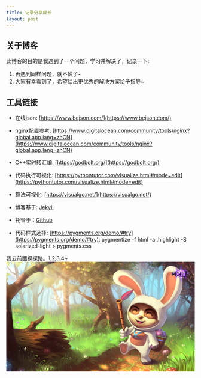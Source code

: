 ```yaml
---
title: 记录分享成长
layout: post
---
```


## 关于博客
此博客的目的是我遇到了一个问题，学习并解决了，记录一下: <br/>
1. 再遇到同样问题，就不慌了~
2. 大家有幸看到了，希望给出更优秀的解决方案给予指导~

## 工具链接
- 在线json: [https://www.bejson.com/](https://www.bejson.com/)
- nginx配置参考: [https://www.digitalocean.com/community/tools/nginx?global.app.lang=zhCN](https://www.digitalocean.com/community/tools/nginx?global.app.lang=zhCN)

- C++实时转汇编: [https://godbolt.org/](https://godbolt.org/)
- 代码执行可视化: [https://pythontutor.com/visualize.html#mode=edit](https://pythontutor.com/visualize.html#mode=edit)
- 算法可视化: [https://visualgo.net/](https://visualgo.net/)

- 博客基于: [Jekyll](http://jekyllrb.com/)
- 托管于：[Github](https://pages.github.com)
- 代码样式选择: [https://pygments.org/demo/#try](https://pygments.org/demo/#try): 
pygmentize -f html -a .highlight -S solarized-light > pygments.css

我去前面探探路。1,2,3,4~
![image](/assets/img/index.jpg)
